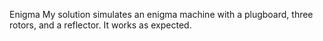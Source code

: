 Enigma
My solution simulates an enigma machine with a plugboard, three rotors, and a reflector.
It works as expected.
